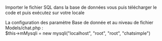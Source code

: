 Importer le fichier SQL dans la base de données vous puis télécharger le code et
puis exécutez sur votre locale

La configuration des paramètre Base de donnée et au niveau de fichier Models/chat.php :   
$this->mMysqli = new mysqli("localhost", "root", "root", "chatsimple")
